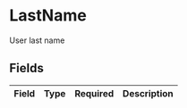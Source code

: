 # LastName

User last name


## Fields

| Field       | Type        | Required    | Description |
| ----------- | ----------- | ----------- | ----------- |